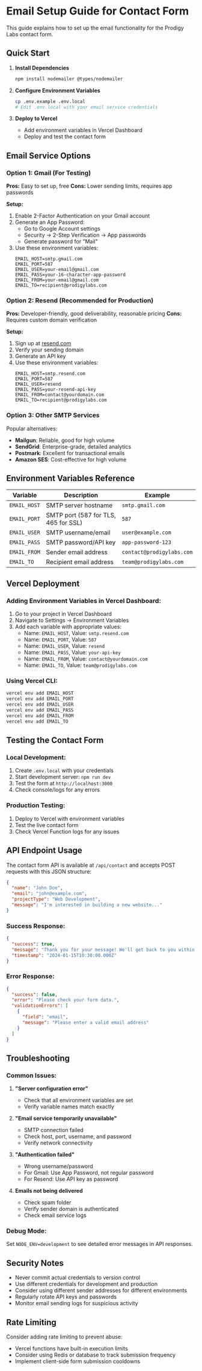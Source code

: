 # Email Setup Guide for Contact Form

This guide explains how to set up the email functionality for the Prodigy Labs contact form.

## Quick Start

1. **Install Dependencies**
   ```bash
   npm install nodemailer @types/nodemailer
   ```

2. **Configure Environment Variables**
   ```bash
   cp .env.example .env.local
   # Edit .env.local with your email service credentials
   ```

3. **Deploy to Vercel**
   - Add environment variables in Vercel Dashboard
   - Deploy and test the contact form

## Email Service Options

### Option 1: Gmail (For Testing)

**Pros:** Easy to set up, free
**Cons:** Lower sending limits, requires app passwords

**Setup:**
1. Enable 2-Factor Authentication on your Gmail account
2. Generate an App Password:
   - Go to Google Account settings
   - Security → 2-Step Verification → App passwords
   - Generate password for "Mail"
3. Use these environment variables:
   ```env
   EMAIL_HOST=smtp.gmail.com
   EMAIL_PORT=587
   EMAIL_USER=your-email@gmail.com
   EMAIL_PASS=your-16-character-app-password
   EMAIL_FROM=your-email@gmail.com
   EMAIL_TO=recipient@prodigylabs.com
   ```

### Option 2: Resend (Recommended for Production)

**Pros:** Developer-friendly, good deliverability, reasonable pricing
**Cons:** Requires custom domain verification

**Setup:**
1. Sign up at [resend.com](https://resend.com)
2. Verify your sending domain
3. Generate an API key
4. Use these environment variables:
   ```env
   EMAIL_HOST=smtp.resend.com
   EMAIL_PORT=587
   EMAIL_USER=resend
   EMAIL_PASS=your-resend-api-key
   EMAIL_FROM=contact@yourdomain.com
   EMAIL_TO=recipient@prodigylabs.com
   ```

### Option 3: Other SMTP Services

Popular alternatives:
- **Mailgun**: Reliable, good for high volume
- **SendGrid**: Enterprise-grade, detailed analytics
- **Postmark**: Excellent for transactional emails
- **Amazon SES**: Cost-effective for high volume

## Environment Variables Reference

| Variable | Description | Example |
|----------|-------------|---------|
| `EMAIL_HOST` | SMTP server hostname | `smtp.gmail.com` |
| `EMAIL_PORT` | SMTP port (587 for TLS, 465 for SSL) | `587` |
| `EMAIL_USER` | SMTP username/email | `user@example.com` |
| `EMAIL_PASS` | SMTP password/API key | `app-password-123` |
| `EMAIL_FROM` | Sender email address | `contact@prodigylabs.com` |
| `EMAIL_TO` | Recipient email address | `team@prodigylabs.com` |

## Vercel Deployment

### Adding Environment Variables in Vercel Dashboard:

1. Go to your project in Vercel Dashboard
2. Navigate to Settings → Environment Variables
3. Add each variable with appropriate values:
   - Name: `EMAIL_HOST`, Value: `smtp.resend.com`
   - Name: `EMAIL_PORT`, Value: `587`
   - Name: `EMAIL_USER`, Value: `resend`
   - Name: `EMAIL_PASS`, Value: `your-api-key`
   - Name: `EMAIL_FROM`, Value: `contact@yourdomain.com`
   - Name: `EMAIL_TO`, Value: `team@prodigylabs.com`

### Using Vercel CLI:
```bash
vercel env add EMAIL_HOST
vercel env add EMAIL_PORT
vercel env add EMAIL_USER
vercel env add EMAIL_PASS
vercel env add EMAIL_FROM
vercel env add EMAIL_TO
```

## Testing the Contact Form

### Local Development:
1. Create `.env.local` with your credentials
2. Start development server: `npm run dev`
3. Test the form at `http://localhost:3000`
4. Check console/logs for any errors

### Production Testing:
1. Deploy to Vercel with environment variables
2. Test the live contact form
3. Check Vercel Function logs for any issues

## API Endpoint Usage

The contact form API is available at `/api/contact` and accepts POST requests with this JSON structure:

```json
{
  "name": "John Doe",
  "email": "john@example.com",
  "projectType": "Web Development",
  "message": "I'm interested in building a new website..."
}
```

### Success Response:
```json
{
  "success": true,
  "message": "Thank you for your message! We'll get back to you within 24 hours.",
  "timestamp": "2024-01-15T10:30:00.000Z"
}
```

### Error Response:
```json
{
  "success": false,
  "error": "Please check your form data.",
  "validationErrors": [
    {
      "field": "email",
      "message": "Please enter a valid email address"
    }
  ]
}
```

## Troubleshooting

### Common Issues:

1. **"Server configuration error"**
   - Check that all environment variables are set
   - Verify variable names match exactly

2. **"Email service temporarily unavailable"**
   - SMTP connection failed
   - Check host, port, username, and password
   - Verify network connectivity

3. **"Authentication failed"**
   - Wrong username/password
   - For Gmail: Use App Password, not regular password
   - For Resend: Use API key as password

4. **Emails not being delivered**
   - Check spam folder
   - Verify sender domain is authenticated
   - Check email service logs

### Debug Mode:
Set `NODE_ENV=development` to see detailed error messages in API responses.

## Security Notes

- Never commit actual credentials to version control
- Use different credentials for development and production
- Consider using different sender addresses for different environments
- Regularly rotate API keys and passwords
- Monitor email sending logs for suspicious activity

## Rate Limiting

Consider adding rate limiting to prevent abuse:
- Vercel functions have built-in execution limits
- Consider using Redis or database to track submission frequency
- Implement client-side form submission cooldowns